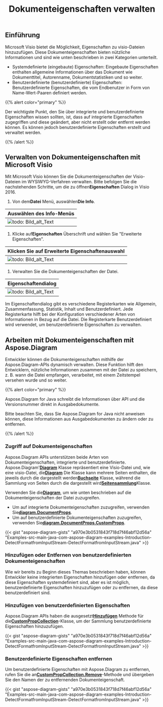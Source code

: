﻿---
title: Dokumenteigenschaften verwalten
linktitle: Dokumenteigenschaften
type: docs
weight: 80
url: /de/java/document-properties/
aliases: [/java/document-properties/]
description: Dokumenteigenschaften von visio-Dateien verwalten.
---
## **Einführung**

Microsoft Visio bietet die Möglichkeit, Eigenschaften zu visio-Dateien hinzuzufügen. Diese Dokumenteigenschaften bieten nützliche Informationen und sind wie unten beschrieben in zwei Kategorien unterteilt.

- Systemdefinierte (eingebaute) Eigenschaften: Eingebaute Eigenschaften enthalten allgemeine Informationen über das Dokument wie Dokumenttitel, Autorenname, Dokumentstatistiken und so weiter.
- Benutzerdefinierte (benutzerdefinierte) Eigenschaften: Benutzerdefinierte Eigenschaften, die vom Endbenutzer in Form von Name-Wert-Paaren definiert werden.

{{% alert color="primary" %}}

Der wichtigste Punkt, den Sie über integrierte und benutzerdefinierte Eigenschaften wissen sollten, ist, dass auf integrierte Eigenschaften zugegriffen und diese geändert, aber nicht erstellt oder entfernt werden können. Es können jedoch benutzerdefinierte Eigenschaften erstellt und verwaltet werden.

{{% /alert %}}

## **Verwalten von Dokumenteigenschaften mit Microsoft Visio**

 Mit Microsoft Visio können Sie die Dokumenteigenschaften der Visio-Dateien im WYSIWYG-Verfahren verwalten. Bitte befolgen Sie die nachstehenden Schritte, um die zu öffnen**Eigenschaften** Dialog in Visio 2016.

1.  Von dem**Datei** Menü, auswählen**Die Info**.

|**Auswählen des Info-Menüs**|
|:- |
|![todo: Bild_alt_Text](managing-document-properties_1.png)|
1.  Klicke auf**Eigenschaften** Überschrift und wählen Sie "Erweiterte Eigenschaften".

|**Klicken Sie auf Erweiterte Eigenschaftenauswahl**|
|:- |
|![todo: Bild_alt_Text](managing-document-properties_2.png)|
1. Verwalten Sie die Dokumenteigenschaften der Datei.

|**Eigenschaftendialog**|
|:- |
|![todo: Bild_alt_Text](managing-document-properties_3.png)|
Im Eigenschaftendialog gibt es verschiedene Registerkarten wie Allgemein, Zusammenfassung, Statistik, Inhalt und Benutzerdefiniert. Jede Registerkarte hilft bei der Konfiguration verschiedener Arten von Informationen in Bezug auf die Datei. Die Registerkarte Benutzerdefiniert wird verwendet, um benutzerdefinierte Eigenschaften zu verwalten.

## **Arbeiten mit Dokumenteigenschaften mit Aspose.Diagram**

Entwickler können die Dokumenteigenschaften mithilfe der Aspose.Diagram-APIs dynamisch verwalten. Diese Funktion hilft den Entwicklern, nützliche Informationen zusammen mit der Datei zu speichern, z. B. wann die Datei empfangen, verarbeitet, mit einem Zeitstempel versehen wurde und so weiter.

{{% alert color="primary" %}}

Aspose.Diagram for Java schreibt die Informationen über API und die Versionsnummer direkt in Ausgabedokumente.

Bitte beachten Sie, dass Sie Aspose.Diagram for Java nicht anweisen können, diese Informationen aus Ausgabedokumenten zu ändern oder zu entfernen.

{{% /alert %}}

### **Zugriff auf Dokumenteigenschaften**

 Aspose.Diagram APIs unterstützen beide Arten von Dokumenteigenschaften, integrierte und benutzerdefinierte. Aspose.Diagram'[**Diagram**](https://reference.aspose.com/diagram/java/com.aspose.diagram/Diagram) Klasse repräsentiert eine Visio-Datei und, wie eine visio-Datei, die[**Diagram**](https://reference.aspose.com/diagram/java/com.aspose.diagram/Diagram) Die Klasse kann mehrere Seiten enthalten, die jeweils durch die dargestellt werden[**Buchseite**](https://reference.aspose.com/diagram/java/com.aspose.diagram/page) Klasse, während die Sammlung von Seiten durch die dargestellt wird[**Seitensammlung**](https://reference.aspose.com/diagram/java/com.aspose.diagram/pagecollection)Klasse.

 Verwenden Sie die[**Diagram**](https://reference.aspose.com/diagram/java/com.aspose.diagram/Diagram), um wie unten beschrieben auf die Dokumenteigenschaften der Datei zuzugreifen.

- Um auf integrierte Dokumenteigenschaften zuzugreifen, verwenden Sie[**diagram.DocumentProps**](https://reference.aspose.com/diagram/java/com.aspose.diagram/documentproperties).
-  Um auf benutzerdefinierte Dokumenteigenschaften zuzugreifen, verwenden Sie[**diagram.DocumentProps.CustomProps**](https://reference.aspose.com/diagram/java/com.aspose.diagram/CustomPropCollection).

{{< gist "aspose-diagram-gists" "a970e3b0531843f718d7f46abf12d56a" "Examples-src-main-java-com-aspose-diagram-examples-Introduction-DetectFormatfromInputStream-DetectFormatfromInputStream.java" >}}

### **Hinzufügen oder Entfernen von benutzerdefinierten Dokumenteigenschaften**

Wie wir bereits zu Beginn dieses Themas beschrieben haben, können Entwickler keine integrierten Eigenschaften hinzufügen oder entfernen, da diese Eigenschaften systemdefiniert sind, aber es ist möglich, benutzerdefinierte Eigenschaften hinzuzufügen oder zu entfernen, da diese benutzerdefiniert sind.

### **Hinzufügen von benutzerdefinierten Eigenschaften**

 Aspose.Diagram APIs haben die ausgesetzt[**Hinzufügen**](https://reference.aspose.com/diagram/java/com.aspose.diagram/custompropcollection#add(com.aspose.diagram.CustomProp) ) Methode für die[**CustomPropCollection**](https://reference.aspose.com/diagram/java/com.aspose.diagram/custompropcollection)-Klasse, um der Sammlung benutzerdefinierte Eigenschaften hinzuzufügen.

{{< gist "aspose-diagram-gists" "a970e3b0531843f718d7f46abf12d56a" "Examples-src-main-java-com-aspose-diagram-examples-Introduction-DetectFormatfromInputStream-DetectFormatfromInputStream.java" >}}

### **Benutzerdefinierte Eigenschaften entfernen**

 Um benutzerdefinierte Eigenschaften mit Aspose.Diagram zu entfernen, rufen Sie die an[**CustomPropCollection.Remove**](https://reference.aspose.com/diagram/java/com.aspose.diagram/custompropcollection#remove(com.aspose.diagram.CustomProp))-Methode und übergeben Sie den Namen der zu entfernenden Dokumenteigenschaft.

{{< gist "aspose-diagram-gists" "a970e3b0531843f718d7f46abf12d56a" "Examples-src-main-java-com-aspose-diagram-examples-Introduction-DetectFormatfromInputStream-DetectFormatfromInputStream.java" >}}

